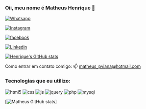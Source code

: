 ### Oii, meu nome é Matheus Henrique 👋

[![Whatsapp](https://img.shields.io/badge/WhatsApp-25D366?style=for-the-badge&logo=whatsapp&logoColor=white)](https://wa.me/5551985618337)

[![Instagram](https://img.shields.io/badge/Instagram-E4405F?style=for-the-badge&logo=instagram&logoColor=white)](https://instagram.com/henrique_mpv)

[![facebook](https://img.shields.io/badge/Facebook-1877F2?style=for-the-badge&logo=facebook&logoColor=white)](https://www.facebook.com/matheus.pviana/)

[![Linkedin](https://img.shields.io/badge/LinkedIn-0077B5?style=for-the-badge&logo=linkedin&logoColor=white)](https://www.linkedin.com/in/matheus-viana-a151b9198/)

[![Henrique's GitHub stats](https://github-readme-stats.vercel.app/api?username=Henrique96&show_icons=true&theme=dark)](https://github.com/anuraghazra/github-readme-stats)

Como entrar em contato comigo: 📫 matheus_pviana@hotmail.com

### Tecnologias que eu utilizo:

<div style="display: inline-block">
  <img align="center" alt="html5" src="https://img.shields.io/badge/HTML5-E34F26?style=for-the-badge&logo=html5&logoColor=white">
  <img align="center" alt="css" src="https://img.shields.io/badge/CSS3-1572B6?style=for-the-badge&logo=css3&logoColor=white">
  <img align="center" alt="js" src="https://img.shields.io/badge/JavaScript-F7DF1E?style=for-the-badge&logo=javascript&logoColor=black">
  <img align="center" alt="jquery" src="https://img.shields.io/badge/jQuery-0769AD?style=for-the-badge&logo=jquery&logoColor=white">
  <img align="center" alt="php" src="https://img.shields.io/badge/PHP-777BB4?style=for-the-badge&logo=php&logoColor=white">
  <img align="center" alt="mysql" src="https://img.shields.io/badge/MySQL-00000F?style=for-the-badge&logo=mysql&logoColor=white"> <br>
</div> <br>

[![Matheus GitHub stats](https://github-readme-stats.vercel.app/api/top-langs/?username=Henrique96&theme=blue-green)]
